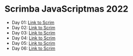 # Scrimba JavaScriptmas 2022

- Day 01: [Link to Scrim](https://scrimba.com/scrim/co1464cf38ecd6a0923dad83f)
- Day 02: [Link to Scrim](https://scrimba.com/scrim/co1d7435b8b688f96b612accb)
- Day 03: [Link to Scrim](https://scrimba.com/scrim/co888489f8d1971e13b22e579)
- Day 04: [Link to Scrim](https://scrimba.com/scrim/cof23498396419eb54ef7b67f)
- Day 05: [Link to Scrim](https://scrimba.com/scrim/cobd94c4b8695ecdd74088d0c)
- Day 06: [Link to Scrim](https://scrimba.com/scrim/coe3a4086a48762ebe1b0b068)
